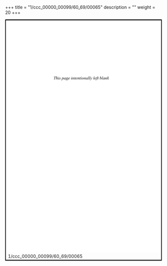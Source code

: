+++
title = "1/ccc_00000_00099/60_69/00065"
description = ""
weight = 20
+++

<table style="border:2px solid black;max-width:800px;max-height:800px;" 
><tr><td>
<img class="center-fit-jpg"
src="/jpg_/out_jpg_dbc_065.jpg">
1/ccc_00000_00099/60_69/00065
</img></td></tr></table>
